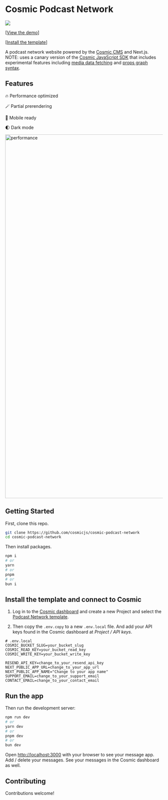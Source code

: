 # Cosmic Podcast Network

<a href="https://cosmic-podcast-network.vercel.app/">
  <img src="https://imgix.cosmicjs.com/daec0820-4dd1-11ef-b1ea-f56c65dfade9-podcast-network-screenshot-3.png?w=2000&auto=forat,compression" />
</a>

[[View the demo](https://cosmic-podcast-network.vercel.app)]

[[Install the template](https://www.cosmicjs.com/templates/podcast-network)]

A podcast network website powered by the [Cosmic CMS](https://www.cosmicjs.com/) and Next.js. NOTE: uses a canary version of the [Cosmic JavaScript SDK](https://www.npmjs.com/package/@cosmicjs/sdk) that includes experimental features including [media data fetching](https://github.com/cosmicjs/cosmic-sdk-js/pull/38) and [props graph syntax](https://github.com/cosmicjs/cosmic-sdk-js/pull/37).

## Features

🔥 Performance optimized

🪄 Partial prerendering

📱 Mobile ready

🌓 Dark mode

<img width="1161" alt="performance" src="https://github.com/user-attachments/assets/ec815177-7443-4a44-b8b7-7453028d374a">

## Getting Started

First, clone this repo.

```bash
git clone https://github.com/cosmicjs/cosmic-podcast-network
cd cosmic-podcast-network
```

Then install packages.

```bash
npm i
# or
yarn
# or
pnpm
# or
bun i
```

## Install the template and connect to Cosmic

1. Log in to the [Cosmic dashboard](https://app.cosmicjs.com/) and create a new Project and select the [Podcast Network template](https://www.cosmicjs.com/templates/podcast-network).

2. Then copy the `.env.copy` to a new `.env.local` file. And add your API keys found in the Cosmic dashboard at _Project / API keys_.

```
# .env.local
COSMIC_BUCKET_SLUG=your_bucket_slug
COSMIC_READ_KEY=your_bucket_read_key
COSMIC_WRITE_KEY=your_bucket_write_key

RESEND_API_KEY=change_to_your_resend_api_key
NEXT_PUBLIC_APP_URL=change_to_your_app_url
NEXT_PUBLIC_APP_NAME="Change to your app name"
SUPPORT_EMAIL=change_to_your_support_email
CONTACT_EMAIL=change_to_your_contact_email
```

## Run the app

Then run the development server:

```bash
npm run dev
# or
yarn dev
# or
pnpm dev
# or
bun dev
```

Open [http://localhost:3000](http://localhost:3000) with your browser to see your message app. Add / delete your messages. See your messages in the Cosmic dashboard as well.

## Contributing

Contributions welcome!

